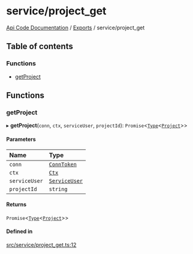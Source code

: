 # service/project\_get
 
[Api Code Documentation](../README.md) / [Exports](../modules.md) / service/project\_get

## Table of contents

### Functions

- [getProject](service_project_get.md#getproject)

## Functions

### getProject

▸ **getProject**(`conn`, `ctx`, `serviceUser`, `projectId`): `Promise`<[`Type`](result.md#type)<[`Project`](../interfaces/service_domain_workflow_project.Project.md)\>\>

#### Parameters

| Name | Type |
| :------ | :------ |
| `conn` | [`ConnToken`](service_conn.md#conntoken) |
| `ctx` | [`Ctx`](../interfaces/lib_ctx.Ctx.md) |
| `serviceUser` | [`ServiceUser`](../interfaces/service_domain_organization_service_user.ServiceUser.md) |
| `projectId` | `string` |

#### Returns

`Promise`<[`Type`](result.md#type)<[`Project`](../interfaces/service_domain_workflow_project.Project.md)\>\>

#### Defined in

[src/service/project_get.ts:12](https://github.com/openkfw/TruBudget/blob/a06c11b/api/src/service/project_get.ts#L12)
